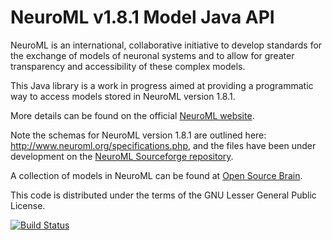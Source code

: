 NeuroML v1.8.1 Model Java API
=============================

NeuroML is an international, collaborative initiative to develop standards for the exchange of models of neuronal systems and to 
allow for greater transparency and accessibility of these complex models.

This Java library is a work in progress aimed at providing a programmatic way to access models stored in NeuroML version 1.8.1.

More details can be found on the official [NeuroML website](http://www.neuroml.org). 

Note the schemas for NeuroML version 1.8.1 are outlined here: http://www.neuroml.org/specifications.php, 
and the files have been under development on the [NeuroML Sourceforge repository](https://sourceforge.net/p/neuroml/code/HEAD/tree/trunk/web/NeuroMLFiles/Schemata/v1.8.1/). 

A collection of models in NeuroML can be found at [Open Source Brain](http://www.opensourcebrain.org).

This code is distributed under the terms of the GNU Lesser General Public License.

[![Build Status](https://travis-ci.org/NeuroML/org.neuroml1.model.svg?branch=master)](https://travis-ci.org/NeuroML/org.neuroml1.model)
